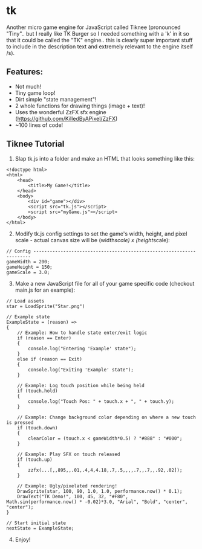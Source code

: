 # tk
Another micro game engine for JavaScript called Tiknee (pronounced "Tiny".. but I really like TK Burger so I needed something with a 'k' in it so that it could be called the "TK" engine.. this is clearly super important stuff to include in the description text and extremely relevant to the engine itself /s).

## Features:
+ Not much!
+ Tiny game loop!
+ Dirt simple "state management"!
+ 2 whole functions for drawing things (image + text)!
+ Uses the wonderful ZzFX sfx engine (https://github.com/KilledByAPixel/ZzFX)
+ ~100 lines of code!

## Tiknee Tutorial
1. Slap tk.js into a folder and make an HTML that looks something like this:

```
<!doctype html>
<html>
    <head>
        <title>My Game!</title>
    </head>
    <body>
        <div id="game"></div>
        <script src="tk.js"></script>
        <script src="myGame.js"></script>
    </body>
</html>
```

2. Modify tk.js config settings to set the game's width, height, and pixel scale - actual canvas size will be (width*scale) x (height*scale):

```
// Config ---------------------------------------------------------------------
gameWidth = 200;
gameHeight = 150;
gameScale = 3.0;
```

3. Make a new JavaScript file for all of your game specific code (checkout main.js for an example):

```
// Load assets
star = LoadSprite("Star.png")

// Example state
ExampleState = (reason) =>
{
    // Example: How to handle state enter/exit logic
    if (reason == Enter)
    {
        console.log("Entering 'Example' state");
    }
    else if (reason == Exit)
    {
        console.log("Exiting 'Example' state");
    }

    // Example: Log touch position while being held
    if (touch.hold)
    {
        console.log("Touch Pos: " + touch.x + ", " + touch.y);
    }

    // Example: Change background color depending on where a new touch is pressed
    if (touch.down)
    {
        clearColor = (touch.x < gameWidth*0.5) ? "#888" : "#000";
    }

    // Example: Play SFX on touch released
    if (touch.up)
    {
        zzfx(...[,,895,,.01,.4,4,4.18,.7,.5,,,,.7,,.7,,.92,.02]);
    }

    // Example: Ugly/pixelated rendering!
    DrawSprite(star, 100, 90, 1.0, 1.0, performance.now() * 0.1);
    DrawText("TK Demo!", 100, 45, 32, "#F80", Math.sin(performance.now() * -0.02)*3.0, "Arial", "Bold", "center", "center");
}

// Start initial state
nextState = ExampleState;
```

4. Enjoy!